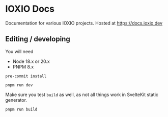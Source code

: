 # IOXIO Docs

Documentation for various IOXIO projects. Hosted at https://docs.ioxio.dev

## Editing / developing

You will need

- Node 18.x or 20.x
- PNPM 8.x

```shell
pre-commit install
```

```shell
pnpm run dev
```

Make sure you test `build` as well, as not all things work in SvelteKit static generator.

```shell
pnpm run build
```
